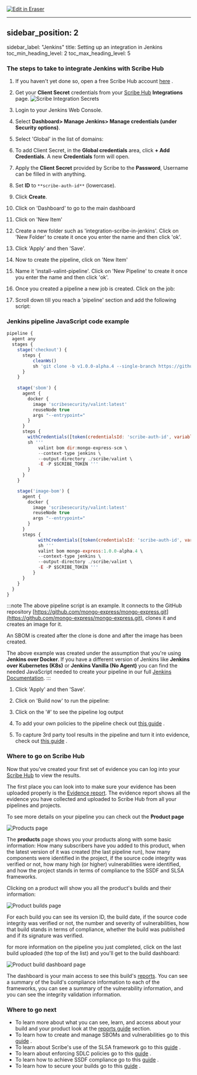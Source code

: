 <p><a target="_blank" href="https://app.eraser.io/workspace/dEF2NcXzRQBxuJDikh6o" id="edit-in-eraser-github-link"><img alt="Edit in Eraser" src="https://firebasestorage.googleapis.com/v0/b/second-petal-295822.appspot.com/o/images%2Fgithub%2FOpen%20in%20Eraser.svg?alt=media&amp;token=968381c8-a7e7-472a-8ed6-4a6626da5501"></a></p>

---

## sidebar_position: 2
sidebar_label: "Jenkins"
title: Setting up an integration in Jenkins
toc_min_heading_level: 2
toc_max_heading_level: 5
### The steps to take to integrate Jenkins with Scribe Hub
1. If you haven't yet done so, open a free Scribe Hub account [﻿here](https://scribesecurity.com/scribe-platform-lp/) .
2. Get your **Client Secret** credentials from your [﻿Scribe Hub](https://scribehub.scribesecurity.com/)  **Integrations** page.
![Scribe Integration Secrets](../../../../img/ci/integrations-secrets.jpg "")

1. Login to your Jenkins Web Console. 
2. Select **Dashboard> Manage Jenkins> Manage credentials (under Security options)**. 
3. Select 'Global' in the list of domains: 
4. To add Client Secret, in the **Global credentials** area, click **+ Add Credentials**. A new **Credentials** form will open. 
5. Apply the **Client Secret** provided by Scribe to the **Password**, Username can be filled in with anything. 
6. Set **ID** to `**scribe-auth-id**`  (lowercase). 
7. Click **Create**. 
8. Click on 'Dashboard' to go to the main dashboard  
9. Click on 'New Item' 
10. Create a new folder such as 'integration-scribe-in-jenkins'. Click on 'New Folder' to create it once you enter the name and then click 'ok'. 
11. Click 'Apply' and then 'Save'. 
12. Now to create the pipeline, click on 'New Item' 
13. Name it 'install-valint-pipeline'. Click on 'New Pipeline' to create it once you enter the name and then click 'ok'.  
14. Once you created a pipeline a new job is created. Click on the job: 
15. Scroll down till you reach a 'pipeline' section and add the following script: 
### Jenkins pipeline JavaScript code example
```javascript
pipeline {
  agent any
  stages {
    stage('checkout') {
      steps {
          cleanWs()
          sh 'git clone -b v1.0.0-alpha.4 --single-branch https://github.com/mongo-express/mongo-express.git mongo-express-scm'
      }
    }
    
    stage('sbom') {
      agent {
        docker {
          image 'scribesecurity/valint:latest'
          reuseNode true
          args "--entrypoint="
        }
      }
      steps {        
        withCredentials([token(credentialsId: 'scribe-auth-id', variable: 'SCRIBE_TOKEN')]) {
        sh '''
            valint bom dir:mongo-express-scm \
            --context-type jenkins \
            --output-directory ./scribe/valint \
            -E -P $SCRIBE_TOKEN '''
        }
      }
    }

    stage('image-bom') {
      agent {
        docker {
          image 'scribesecurity/valint:latest'
          reuseNode true
          args "--entrypoint="
        }
      }
      steps {
            withCredentials([token(credentialsId: 'scribe-auth-id', variable: 'SCRIBE_TOKEN')]) {  
            sh '''
            valint bom mongo-express:1.0.0-alpha.4 \
            --context-type jenkins \
            --output-directory ./scribe/valint \
            -E -P $SCRIBE_TOKEN '''
          }
      }
    }
  }
}
```
:::note
The above pipeline script is an example. It connects to the GitHub repository [﻿https://github.com/mongo-express/mongo-express.git](https://github.com/mongo-express/mongo-express.git), clones it and creates an image for it. 

An SBOM is created after the clone is done and after the image has been created. 

The above example was created under the assumption that you're using **Jenkins over Docker**. If you have a different version of Jenkins like **Jenkins over Kubernetes (K8s)** or **Jenkins Vanilla (No Agent)** you can find the needed JavaScript needed to create your pipeline in our full [﻿Jenkins Documentation](../../integrating-scribe/ci-integrations/jenkins#procedure).
:::

1. Click 'Apply' and then 'Save'.
 
2. Click on 'Build now' to run the pipeline: 
3. Click on the '#' to see the pipeline log output  
4. To add your own policies to the pipeline check out [﻿this guide](../../guides/enforcing-sdlc-policy#policies-and-policy-modules) .
5. To capture 3rd party tool results in the pipeline and turn it into evidence, check out [﻿this guide](../../guides/manag-sbom-and-vul#ingesting-reports-from-application-security-scanners) .
### Where to go on Scribe Hub
Now that you've created your first set of evidence you can log into your [﻿Scribe Hub](https://scribehub.scribesecurity.com/) to view the results. 

The first place you can look into to make sure your evidence has been uploaded properly is the [﻿Evidence report](../../scribe-hub-reports/evidence). The evidence report shows all the evidence you have collected and uploaded to Scribe Hub from all your pipelines and projects.

To see more details on your pipeline you can check out the **Product page**

![Products page](../../../../img/start/products-start.jpg "")

The **products** page shows you your products along with some basic information: How many subscribers have you added to this product, when the latest version of it was created (the last pipeline run), how many components were identified in the project, if the source code integrity was verified or not, how many high (or higher) vulnerabilities were identified, and how the project stands in terms of compliance to the SSDF and SLSA frameworks.

Clicking on a product will show you all the product's builds and their information:

![Product builds page](../../../../img/start/builds-start.jpg "")

For each build you can see its version ID, the build date, if the source code integrity was verified or not, the number and severity of vulnerabilities, how that build stands in terms of compliance, whether the build was published and if its signature was verified.

for more information on the pipeline you just completed, click on the last build uploaded (the top of the list) and you'll get to the build dashboard:

![Product build dashboard page](../../../../img/start/dashboard-start.jpg "")

The dashboard is your main access to see this build's [﻿reports](../../scribe-hub-reports/). You can see a summary of the build's compliance information to each of the frameworks, you can see a summary of the vulnerability information, and you can see the integrity validation information.

### Where to go next
- To learn more about what you can see, learn, and access about your build and your product look at the [﻿reports guide](../../scribe-hub-reports/)  section.
- To learn how to create and manage SBOMs and vulnerabilities go to this [﻿guide](../../guides/manag-sbom-and-vul) .
- To learn about Scribe's use of the SLSA framework go to this [﻿guide](../../guides/secure-sfw-slsa) .
- To learn about enforcing SDLC policies go to this [﻿guide](../../guides/enforcing-sdlc-policy) .
- To learn how to achieve SSDF compliance go to this [﻿guide](../../guides/ssdf-compliance) .
- To learn how to secure your builds go to this [﻿guide](../../guides/securing-builds) .




<!--- Eraser file: https://app.eraser.io/workspace/dEF2NcXzRQBxuJDikh6o --->